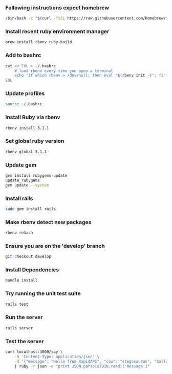 ### Following instructions expect homebrew
```bash
/bin/bash -c "$(curl -fsSL https://raw.githubusercontent.com/Homebrew/install/HEAD/install.sh)"
```

### Install recent ruby environment manager
```bash
brew install rbenv ruby-build
```

### Add to bashrc
```bash
cat << EOL > ~/.bashrc
    # load rbenv every time you open a terminal
    echo 'if which rbenv > /dev/null; then eval "$(rbenv init -)"; fi' >> 
EOL
```

### Update profiles
```bash
source ~/.bashrc
```

### Install Ruby via rbenv
```bash
rbenv install 3.1.1
```

### Set global ruby version
```bash
rbenv global 3.1.1
```

### Update gem
```bash
gem install rubygems-update
update_rubygems
gem update --system
```

### Install rails
```bash
sudo gem install rails
```

### Make rbenv detect new packages
```bash
rbenv rehash
```

### Ensure you are on the 'develop' branch
```bash
git checkout develop
```

### Install Dependencies
```bash
bundle install
```


### Try running the unit test suite
```bash
rails test
```

### Run the server
```bash
rails server
```


### Test the server
```bash
curl localhost:3000/say \
	-H 'Content-Type: application/json' \
	-d '{"message": "Hello from RapidAPI", "cow": "stegosaurus", "balloon_type": "think"}' \
	| ruby -r json -e "print JSON.parse(STDIN.read)['message']"
```
